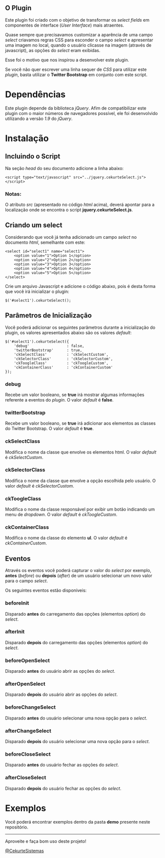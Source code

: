 O Plugin
----------------------------------

Este plugin foi criado com o objetivo de transformar os *select fields* em componentes de interface (*User Interface*) mais atraentes.

Quase sempre que precisavamos customizar a aparência de uma campo *select* criavamos regras CSS para esconder o campo *select* e apresentar uma imagem no local, quando o usuário clicasse na imagem (através de javascript), as opções do *select* eram exibidas.

Esse foi o motivo que nos inspirou a desenvolver este plugin.

Se você não quer escrever uma linha sequer de *CSS* para utilizar este *plugin*, basta utilizar o **Twitter Bootstrap** em conjunto com este script.

Dependências
========================

Este plugin depende da biblioteca *jQuery*. Afim de compatibilizar este plugin com o maior números de navegadores possível, ele foi desenvolvido utilizando a versão *1.9* do *jQuery*.

Instalação
========================

## Incluindo o Script ##

Na seção *head* do seu documento adicione a linha abaixo:

	<script type="text/javascript" src="../jquery.cekurteSelect.js"></script>


### Notas:

O atributo *src* (apresentado no código *html* acima), deverá apontar para a localização onde se encontra o script **jquery.cekurteSelect.js**.

## Criando um select ##

Considerando que você já tenha adicionado um campo *select* no documento *html*, semelhante com este:

	<select id="select1" name="select1">
        <option value="1">Option 1</option>
        <option value="2">Option 2</option>
        <option value="3">Option 3</option>
        <option value="4">Option 4</option>
        <option value="5">Option 5</option>
    </select>

Crie um arquivo Javascript e adicione o código abaixo, pois é desta forma que você irá inicializar o plugin:

	$('#select1').cekurteSelect();

## Parâmetros de Inicialização ##

Você poderá adicionar os seguintes parâmetros durante a inicialização do plugin, os valores apresentados abaixo são os valores *default*:

	$('#select1').cekurteSelect({
		'debug'					: false,
		'twitterBootstrap'      : true,
		'ckSelectClass'         : 'ckSelectCustom',
	    'ckSelectorClass'       : 'ckSelectorCustom',
	    'ckToogleClass'         : 'ckToogleCustom',
	    'ckContainerClass'      : 'ckContainerCustom'
	});

### debug

Recebe um valor booleano, se **true** irá mostrar algumas informações referente a eventos do *plugin*. O valor *default* é **false**.

### twitterBootstrap

Recebe um valor booleano, se **true** irá adicionar aos elementos as classes do Twitter Bootstrap. O valor *default* é **true**.

### ckSelectClass

Modifica o nome da classe que envolve os elementos html. O valor *default* é *ckSelectCustom*.

### ckSelectorClass

Modifica o nome da classe que envolve a opção escolhida pelo usuário. O valor *default* é *ckSelectorCustom*.

### ckToogleClass

Modifica o nome da classe responsável por exibir um botão indicando um menu de *dropdown*. O valor *default* é *ckToogleCustom*.

### ckContainerClass

Modifica o nome da classe do elemento **ul**. O valor *default* é *ckContainerCustom*.

## Eventos ##

Através os eventos você poderá capturar o valor do *select* por exemplo, **antes** (*before*) ou **depois** (*after*) de um usuário selecionar um novo valor para o campo *select*.

Os seguintes eventos estão disponíveis:

### beforeInit

Disparado **antes** do carregamento das opções (elementos *option*) do *select*.

### afterInit

Disparado **depois** do carregamento das opções (elementos *option*) do *select*.

### beforeOpenSelect

Disparado **antes** do usuário abrir as opções do *select*.

### afterOpenSelect

Disparado **depois** do usuário abrir as opções do *select*.




### beforeChangeSelect

Disparado **antes** do usuário selecionar uma nova opção para o *select*.

### afterChangeSelect

Disparado **depois** do usuário selecionar uma nova opção para o *select*.

### beforeCloseSelect

Disparado **antes** do usuário fechar as opções do *select*.

### afterCloseSelect

Disparado **depois** do usuário fechar as opções do *select*.

Exemplos
========================
Você poderá encontrar exemplos dentro da pasta **demo** presente neste repositório.

----------------------------------
Aproveite e faça bom uso deste projeto!

[@CekurteSistemas](http://sistemas.cekurte.com "@CekurteSistemas")